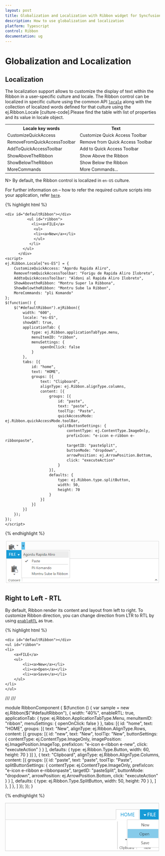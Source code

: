 ```yaml
---
layout: post
title: Globalization and Localization with Ribbon widget for Syncfusion Essential JS
description: How to use globalization and localization 
platform: Typescript
control: Ribbon
documentation: ug
---
```

# Globalization and Localization

## Localization

The localization support allows to customize the display of text within the Ribbon in a user-specific culture and locale. The Ribbon control can be localized in specific culture using the common API [`locale`](https://help.syncfusion.com/api/js/ejribbon#members:locale) along with the collection of localized words defined for that culture using the ej.Ribbon.Locale [culture-code].Please find the table with list of properties and its value in locale object.

<table>
<tr>
<th>
Locale key words </th><th>
Text</th></tr>
<tr>
<td>
CustomizeQuickAccess</td><td>
Customize Quick Access Toolbar</td></tr>
<tr>
<td>
RemoveFromQuickAccessToolbar</td><td>
Remove from Quick Access Toolbar</td></tr>
<tr>
<td>
AddToQuickAccessToolbar</td><td>
Add to Quick Access Toolbar</td></tr>
<tr>
<td>
ShowAboveTheRibbon</td><td>
Show Above the Ribbon</td></tr>
<tr>
<td>
ShowBelowTheRibbon</td><td>
Show Below the Ribbon</td></tr>
<tr>
<td>
MoreCommands</td><td>
More Commands...</td></tr>
</table>

N> By default, the Ribbon control is localized in `en-US` culture.

For further information on – how to refer the required culture scripts into your application, refer [`here`](https://help.syncfusion.com/js/localization).

{% highlight html %}

    <div id="defaultRibbon"></div>
              <ul id="ribbon">
                <li><a>FILE</a>
                 <ul>
                 <li><a>New</a></li>
                 </ul>
               </li>
            </ul>
          </div>
    <script>
	ej.Ribbon.Locale["es-ES"] = {
		CustomizeQuickAccess: "Agordu Rapida Aliro",
		RemovefromQuickAccessToolbar: "Forigu de Rapida Aliro Ilobreto",
		AddtoQuickAccessToolbar: "Aldoni al Rapida Aliro Ilobreto",
		ShowAbovetheRibbon: "Montru Super la Ribbona",
		ShowBelowtheRibbon: "Montru Sube la Ribbon",
		MoreCommands: "pli Komando"
	};
	$(function() {
		$("#defaultRibbon").ejRibbon({
			width: "600",
			locale: "es-ES",
			showQAT: true,
			applicationTab: {
				type: ej.Ribbon.applicationTabType.menu,
				menuItemID: "ribbon",
				menuSettings: {
					openOnClick: false
				}
			},
			tabs: [{
				id: "home",
				text: "HOME",
				groups: [{
					text: "Clipboard",
					alignType: ej.Ribbon.alignType.columns,
					content: [{
						groups: [{
							id: "paste",
							text: "paste",
							toolTip: "Paste",
							quickAccessMode: ej.Ribbon.quickAccessMode.toolBar,
							splitButtonSettings: {
								contentType: ej.ContentType.ImageOnly,
								prefixIcon: "e-icon e-ribbon e-ribbonpaste",
								targetID: "pasteSplit",
								buttonMode: "dropdown",
								arrowPosition: ej.ArrowPosition.Bottom,
								click: "executeAction"
							}
						}],
						defaults: {
							type: ej.Ribbon.type.splitButton,
							width: 50,
							height: 70
						}
					}]
				}]
			}]
		});
	});
	</script>

{% endhighlight %}

![](Globalizationandlocalization_images/Globalizationandlocalization._img1.png)

## Right to Left - RTL

By default, Ribbon render its content and layout from left to right. To customize Ribbon direction, you can change direction from LTR to RTL by using [`enableRTL`](https://help.syncfusion.com/api/js/ejribbon#members:enablertl) as true.

{% highlight html %}

    <div id="defaultRibbon"></div>
    <ul id="ribbon">
    <li>
        <a>FILE</a>
        <ul>
            <li><a>New</a></li>
            <li><a>Open</a></li>
            <li><a>Save</a></li>
        </ul>
    </li>
    </ul>
/// <reference path="tsfiles/jquery.d.ts" />
/// <reference path="tsfiles/ej.web.all.d.ts" />

module RibbonComponent {
    $(function () {
        var sample = new ej.Ribbon($("#defaultRibbon"), {
            width: "40%",
            enableRTL: true,
            applicationTab: { type: ej.Ribbon.ApplicationTabType.Menu, menuItemID: "ribbon", menuSettings: { openOnClick: false } },
            tabs: [{
                id: "home", text: "HOME", groups: [{
                    text: "New", alignType: ej.Ribbon.AlignType.Rows, content: [{
                        groups: [{
                            id: "new",
                            text: "New",
                            toolTip: "New",
                            buttonSettings: {
                                contentType: ej.ContentType.ImageOnly,
                                imagePosition: ej.ImagePosition.ImageTop,
                                prefixIcon: "e-icon e-ribbon e-new",
                                click: "executeAction"
                            }
                        }
                        ],
                        defaults: {
                            type: ej.Ribbon.Type.Button,
                            width: 60,
                            height: 70
                        }
                    }]
                },
                {
                    text: "Clipboard", alignType: ej.Ribbon.AlignType.Columns, content: [{
                        groups: [{
                            id: "paste",
                            text: "paste",
                            toolTip: "Paste",
                            splitButtonSettings: {
                                contentType: ej.ContentType.ImageOnly,
                                prefixIcon: "e-icon e-ribbon e-ribbonpaste",
                                targetID: "pasteSplit",
                                buttonMode: "dropdown",
                                arrowPosition: ej.ArrowPosition.Bottom,
                                click: "executeAction"
                            }
                        }
                        ],
                        defaults: {
                            type: ej.Ribbon.Type.SplitButton,
                            width: 50,
                            height: 70
                        }
                    },
                    ]
                },
                ]
            },
            ]
        });
    });
}

{% endhighlight %}

![](Globalizationandlocalization_images/Globalizationandlocalization._img2.png)


